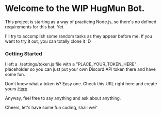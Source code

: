 # Welcome to the WIP HugMun Bot.

This project is starting as a way of practicing Node.js, so there's no defined requirements for this bot. Yet.

I'll try to accomplish some random tasks as they appear before me.
If you want to try it out, you can totally clone it :D

### Getting Started

I left a ./settings/token.js file with a "PLACE_YOUR_TOKEN_HERE" placeholder so you can just put your own Discord API token there and have some fun.

Don't know what a token is? Easy one. Check this URL right here and create yours [Here](https://discordapp.com/developers/applications/me)

Anyway, feel free to say anything and ask about anything.

Cheers, let's have some fun coding, shall we?
